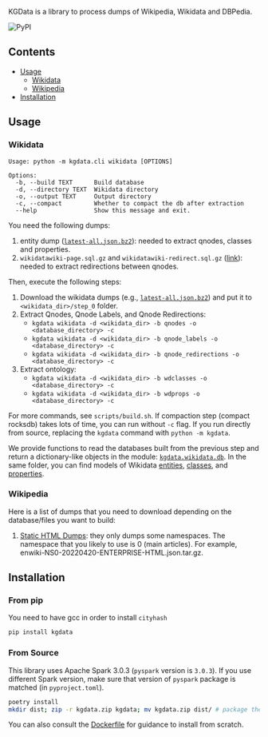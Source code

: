 KGData is a library to process dumps of Wikipedia, Wikidata and DBPedia.

![PyPI](https://img.shields.io/pypi/v/kgdata)

## Contents

<!--ts-->

- [Usage](#usage)
  - [Wikidata](#wikidata)
  - [Wikipedia](#wikipedia)
- [Installation](#installation)
<!--te-->

## Usage

### Wikidata

```
Usage: python -m kgdata.cli wikidata [OPTIONS]

Options:
  -b, --build TEXT      Build database
  -d, --directory TEXT  Wikidata directory
  -o, --output TEXT     Output directory
  -c, --compact         Whether to compact the db after extraction
  --help                Show this message and exit.
```

You need the following dumps:

1. entity dump ([`latest-all.json.bz2`](https://dumps.wikimedia.org/wikidatawiki/entities/20200518/wikidata-20200518-all.json.bz2)): needed to extract qnodes, classes and properties.
2. `wikidatawiki-page.sql.gz` and `wikidatawiki-redirect.sql.gz` ([link](https://dumps.wikimedia.org/wikidatawiki)): needed to extract redirections between qnodes.

Then, execute the following steps:

1.  Download the wikidata dumps (e.g., [`latest-all.json.bz2`](https://dumps.wikimedia.org/wikidatawiki/entities/20200518/wikidata-20200518-all.json.bz2)) and put it to `<wikidata_dir>/step_0` folder.
1.  Extract Qnodes, Qnode Labels, and Qnode Redirections:
    - `kgdata wikidata -d <wikidata_dir> -b qnodes -o <database_directory> -c`
    - `kgdata wikidata -d <wikidata_dir> -b qnode_labels -o <database_directory> -c`
    - `kgdata wikidata -d <wikidata_dir> -b qnode_redirections -o <database_directory> -c`
1.  Extract ontology:
    - `kgdata wikidata -d <wikidata_dir> -b wdclasses -o <database_directory> -c`
    - `kgdata wikidata -d <wikidata_dir> -b wdprops -o <database_directory> -c`

For more commands, see `scripts/build.sh`.
If compaction step (compact rocksdb) takes lots of time, you can run without `-c` flag.
If you run directly from source, replacing the `kgdata` command with `python -m kgdata`.

We provide functions to read the databases built from the previous step and return a dictionary-like objects in the module: [`kgdata.wikidata.db`](/kgdata/wikidata/db.py). In the same folder, you can find models of Wikidata [entities](/kgdata/wikidata/models/qnode.py), [classes](/kgdata/wikidata/models/wdclass.py), and [properties](/kgdata/wikidata/models/wdproperty.py).

### Wikipedia

Here is a list of dumps that you need to download depending on the database/files you want to build:

1. [Static HTML Dumps](https://dumps.wikimedia.org/other/enterprise_html/): they only dumps some namespaces. The namespace that you likely to use is 0 (main articles). For example, enwiki-NS0-20220420-ENTERPRISE-HTML.json.tar.gz.

## Installation

### From pip

You need to have gcc in order to install `cityhash`

```bash
pip install kgdata
```

### From Source

This library uses Apache Spark 3.0.3 (`pyspark` version is `3.0.3`). If you use different Spark version, make sure that version of `pyspark` package is matched (in `pyproject.toml`).

```bash
poetry install
mkdir dist; zip -r kgdata.zip kgdata; mv kgdata.zip dist/ # package the application to submit to Spark cluster
```

You can also consult the [Dockerfile](./Dockerfile) for guidance to install from scratch.
